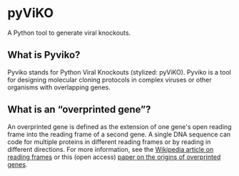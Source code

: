 # pyViKO
A Python tool to generate viral knockouts.

## What is Pyviko?
Pyviko stands for Python Viral Knockouts (stylized: pyViKO). Pyviko is a tool for designing molecular cloning protocols in complex viruses or other organisms with overlapping genes.

## What is an “overprinted gene”?
An overprinted gene is defined as the extension of one gene's open reading frame into the reading frame of a second gene. A single DNA sequence can code for multiple proteins in different reading frames or by reading in different directions. For more information, see the [Wikipedia article on reading frames](https://en.wikipedia.org/wiki/Reading_frame) or this (open access) [paper on the origins of overprinted genes](http://www.ncbi.nlm.nih.gov/pubmed/22821011).
